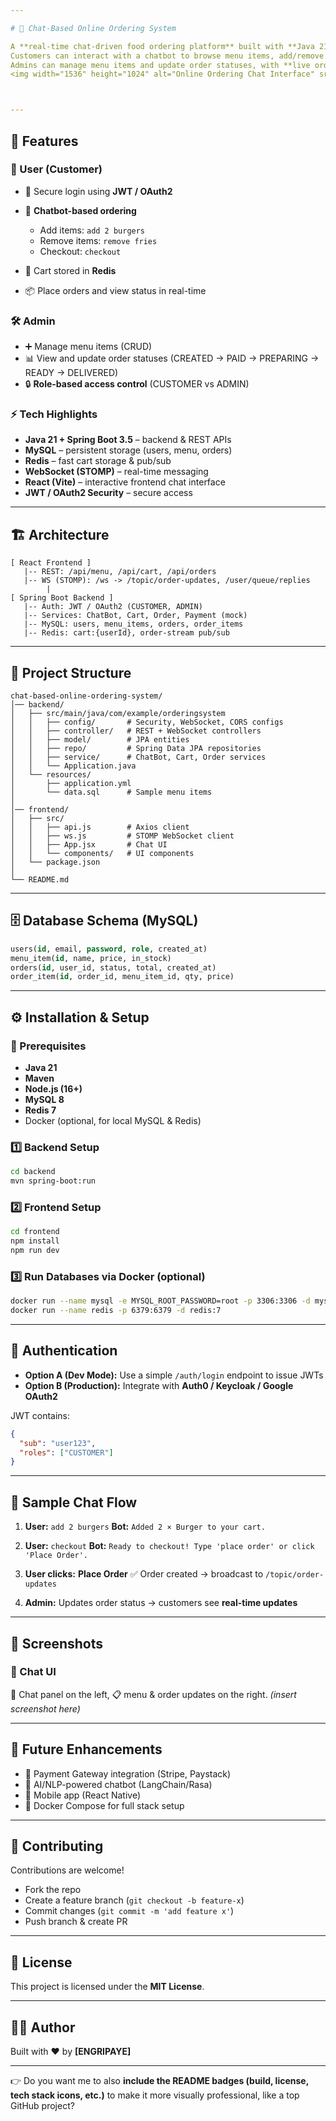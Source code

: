 ```yaml
---

# 🍔 Chat-Based Online Ordering System

A **real-time chat-driven food ordering platform** built with **Java 21, Spring Boot, React, MySQL, and Redis**.
Customers can interact with a chatbot to browse menu items, add/remove items from their cart, and place food orders.
Admins can manage menu items and update order statuses, with **live order tracking** via WebSocket.
<img width="1536" height="1024" alt="Online Ordering Chat Interface" src="https://github.com/user-attachments/assets/9be42fec-9e26-4976-9c9f-31fe504c3965" />



---
```


## 🚀 Features

### 👤 User (Customer)

* 🔐 Secure login using **JWT / OAuth2**
* 💬 **Chatbot-based ordering**

  * Add items: `add 2 burgers`
  * Remove items: `remove fries`
  * Checkout: `checkout`
* 🛒 Cart stored in **Redis**
* 📦 Place orders and view status in real-time

### 🛠️ Admin

* ➕ Manage menu items (CRUD)
* 📊 View and update order statuses (CREATED → PAID → PREPARING → READY → DELIVERED)
* 🔒 **Role-based access control** (CUSTOMER vs ADMIN)

### ⚡ Tech Highlights

* **Java 21 + Spring Boot 3.5** – backend & REST APIs
* **MySQL** – persistent storage (users, menu, orders)
* **Redis** – fast cart storage & pub/sub
* **WebSocket (STOMP)** – real-time messaging
* **React (Vite)** – interactive frontend chat interface
* **JWT / OAuth2 Security** – secure access

---

## 🏗️ Architecture

```
[ React Frontend ]
   |-- REST: /api/menu, /api/cart, /api/orders
   |-- WS (STOMP): /ws -> /topic/order-updates, /user/queue/replies
        |
[ Spring Boot Backend ]
   |-- Auth: JWT / OAuth2 (CUSTOMER, ADMIN)
   |-- Services: ChatBot, Cart, Order, Payment (mock)
   |-- MySQL: users, menu_items, orders, order_items
   |-- Redis: cart:{userId}, order-stream pub/sub
```

---

## 📂 Project Structure

```
chat-based-online-ordering-system/
│── backend/
│   ├── src/main/java/com/example/orderingsystem
│   │   ├── config/       # Security, WebSocket, CORS configs
│   │   ├── controller/   # REST + WebSocket controllers
│   │   ├── model/        # JPA entities
│   │   ├── repo/         # Spring Data JPA repositories
│   │   ├── service/      # ChatBot, Cart, Order services
│   │   └── Application.java
│   └── resources/
│       ├── application.yml
│       └── data.sql      # Sample menu items
│
│── frontend/
│   ├── src/
│   │   ├── api.js        # Axios client
│   │   ├── ws.js         # STOMP WebSocket client
│   │   ├── App.jsx       # Chat UI
│   │   └── components/   # UI components
│   └── package.json
│
└── README.md
```

---

## 🗄️ Database Schema (MySQL)

```sql
users(id, email, password, role, created_at)
menu_item(id, name, price, in_stock)
orders(id, user_id, status, total, created_at)
order_item(id, order_id, menu_item_id, qty, price)
```

---

## ⚙️ Installation & Setup

### 🔧 Prerequisites

* **Java 21**
* **Maven**
* **Node.js (16+)**
* **MySQL 8**
* **Redis 7**
* Docker (optional, for local MySQL & Redis)

### 1️⃣ Backend Setup

```bash
cd backend
mvn spring-boot:run
```

### 2️⃣ Frontend Setup

```bash
cd frontend
npm install
npm run dev
```

### 3️⃣ Run Databases via Docker (optional)

```bash
docker run --name mysql -e MYSQL_ROOT_PASSWORD=root -p 3306:3306 -d mysql:8
docker run --name redis -p 6379:6379 -d redis:7
```

---

## 🔐 Authentication

* **Option A (Dev Mode):** Use a simple `/auth/login` endpoint to issue JWTs
* **Option B (Production):** Integrate with **Auth0 / Keycloak / Google OAuth2**

JWT contains:

```json
{
  "sub": "user123",
  "roles": ["CUSTOMER"]
}
```

---

## 💬 Sample Chat Flow

1. **User:** `add 2 burgers`
   **Bot:** `Added 2 × Burger to your cart.`

2. **User:** `checkout`
   **Bot:** `Ready to checkout! Type 'place order' or click 'Place Order'.`

3. **User clicks:** **Place Order**
   ✅ Order created → broadcast to `/topic/order-updates`

4. **Admin:** Updates order status → customers see **real-time updates**

---

## 📸 Screenshots

### 🔹 Chat UI

💬 Chat panel on the left, 📋 menu & order updates on the right.
*(insert screenshot here)*

---

## 🧩 Future Enhancements

* 🏦 Payment Gateway integration (Stripe, Paystack)
* 🤖 AI/NLP-powered chatbot (LangChain/Rasa)
* 📱 Mobile app (React Native)
* 🐳 Docker Compose for full stack setup

---

## 🤝 Contributing

Contributions are welcome!

* Fork the repo
* Create a feature branch (`git checkout -b feature-x`)
* Commit changes (`git commit -m 'add feature x'`)
* Push branch & create PR

---

## 📜 License

This project is licensed under the **MIT License**.

---

## 👨‍💻 Author

Built with ❤️ by **\[ENGRIPAYE]**

---

👉 Do you want me to also **include the README badges (build, license, tech stack icons, etc.)** to make it more visually professional, like a top GitHub project?
